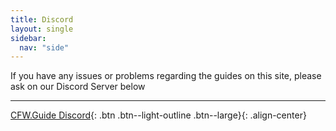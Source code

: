 ```yaml
---
title: Discord
layout: single
sidebar:
  nav: "side"
---
```


If you have any issues or problems regarding the guides on this site, please ask on our Discord Server below

---

[CFW.Guide Discord](https://discord.gg/4BsnVJW){: .btn .btn--light-outline .btn--large}{: .align-center}
